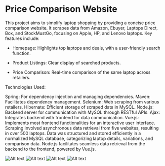 <h1>Price Comparison Website</h1>

This project aims to simplify laptop shopping by providing a concise price comparison website. It scrapes data from Amazon, Ebuyer, Laptops Direct, Box, and StockMustGo, focusing on Apple, HP, and Lenovo laptops. Key features include:

- Homepage: Highlights top laptops and deals, with a user-friendly search function.

- Product Listings: Clear display of searched products.

- Price Comparison: Real-time comparison of the same laptop across retailers.




Technologies Used:

Spring: For dependency injection and managing dependencies.
Maven: Facilitates dependency management.
Selenium: Web scraping from various retailers.
Hibernate: Efficient storage of scraped data in MySQL.
Node.js: Backend server for communication with MySQL through RESTful APIs.
Ajax: Integrates backend with frontend for data communication.
Vue.js: Implements most frontend functionalities for an interactive user interface.
Scraping involved asynchronous data retrieval from five websites, resulting in over 500 laptops. Data was structured and stored efficiently in a normalized MySQL database, categorizing laptop details, variations, and comparison data. Node.js facilitates seamless data retrieval from the backend to the frontend, powered by Vue.js.

![Alt text](<Screen Shot 2023-12-13 at 3.28.37 AM.png>) ![Alt text](<Screen Shot 2023-12-13 at 3.28.28 AM.png>) ![Alt text](<Screen Shot 2023-12-13 at 3.28.45 AM.png>) ![Alt text](<Screen Shot 2023-12-13 at 3.28.16 AM.png>)
